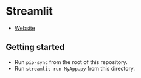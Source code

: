 # Streamlit

- [Website](https://streamlit.io/)

## Getting started

- Run `pip-sync` from the root of this repository.
- Run `streamlit run MyApp.py` from this directory.
